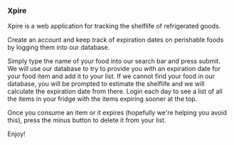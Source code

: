 ### Xpire
Xpire is a web application for tracking the shelflife of refrigerated goods.

Create an account and keep track of expiration dates on perishable foods by logging them into our database. 

Simply type the name of your food into our search bar and press submit. We will use our database to try to provide you with an expiration date for your food item and add it to your list. If we cannot find your food in our database, you will be prompted to estimate the shelflife and we will calculate the expiration date from there. Login each day to see a list of all the items in your fridge with the items expiring sooner at the top.

Once you consume an item or it expires (hopefully we're helping you avoid this), press the minus button to delete it from your list.

Enjoy!
